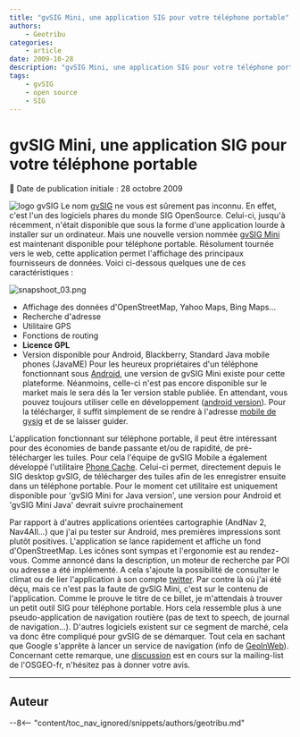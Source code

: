 ```yaml
---
title: "gvSIG Mini, une application SIG pour votre téléphone portable"
authors:
    - Geotribu
categories:
    - article
date: 2009-10-28
description: "gvSIG Mini, une application SIG pour votre téléphone portable"
tags:
    - gvSIG
    - open source
    - SIG
---
```


# gvSIG Mini, une application SIG pour votre téléphone portable

:calendar: Date de publication initiale : 28 octobre 2009

![logo gvSIG](https://cdn.geotribu.fr/img/logos-icones/logiciels_librairies/gvsig.png "logo gvSIG") Le nom [gvSIG](http://www.gvsig.gva.es/) ne vous est sûrement pas inconnu. En effet, c'est l'un des logiciels phares du monde SIG OpenSource. Celui-ci, jusqu'à récemment, n'était disponible que sous la forme d'une application lourde à installer sur un ordinateur. Mais une nouvelle version nommée [gvSIG Mini](https://confluence.prodevelop.es/display/GVMN/Home) est maintenant disponible pour téléphone portable. Résolument tournée vers le web, cette application permet l'affichage des principaux fournisseurs de données. Voici ci-dessous quelques une de ces caractéristiques :

![snapshoot_03.png](https://cdn.geotribu.fr/img/divers/gvsig_mini_galaxy.png)

* Affichage des données d'OpenStreetMap, Yahoo Maps, Bing Maps...
* Recherche d'adresse
* Utilitaire GPS
* Fonctions de routing
* **Licence GPL**
* Version disponible pour Android, Blackberry, Standard Java mobile phones (JavaME)
Pour les heureux propriétaires d'un téléphone fonctionnant sous [Android](http://www.android.com/), une version de gvSIG Mini existe pour cette plateforme. Néanmoins, celle-ci n'est pas encore disponible sur le market mais le sera dés la 1er version stable publiée. En attendant, vous pouvez toujours utiliser celle en développement ([android version](https://confluence.prodevelop.es/display/GVMN/Android+Download)). Pour la télécharger, il suffit simplement de se rendre à l'adresse [mobile de gvsig](http://m.gvsigmini.org) et de se laisser guider.

L'application fonctionnant sur téléphone portable, il peut être intéressant pour des économies de bande passante et/ou de rapidité, de pré-télécharger les tuiles. Pour cela l'équipe de gvSIG Mobile a également développé l'utilitaire [Phone Cache](https://confluence.prodevelop.es/display/GVMN/Phone+Cache). Celui-ci permet, directement depuis le SIG desktop gvSIG, de télécharger des tuiles afin de les enregistrer ensuite dans un téléphone portable. Pour le moment cet utilitaire est uniquement disponible pour 'gvSIG Mini for Java version', une version pour Android et 'gvSIG Mini Java' devrait suivre prochainement

Par rapport à d'autres applications orientées cartographie (AndNav 2, Nav4All...) que j'ai pu tester sur Android, mes premières impressions sont plutôt positives. L'application se lance rapidement et affiche un fond d'OpenStreetMap. Les icônes sont sympas et l'ergonomie est au rendez-vous. Comme annoncé dans la description, un moteur de recherche par POI ou adresse a été implémenté. A cela s'ajoute la possibilité de consulter le climat ou de lier l'application à son compte [twitter](http://twitter.com/). Par contre là où j'ai été déçu, mais ce n'est pas la faute de gvSIG Mini, c'est sur le contenu de l'application. Comme le prouve le titre de ce billet, je m'attendais à trouver un petit outil SIG pour téléphone portable. Hors cela ressemble plus à une pseudo-application de navigation routière (pas de text to speech, de journal de navigation...). D'autres logiciels existent sur ce segment de marché, cela va donc être compliqué pour gvSIG de se démarquer. Tout cela en sachant que Google s'apprête à lancer un service de navigation (info de [GeoInWeb](http://www.geoinweb.com/2009/10/28/google-maps-navigation/)). Concernant cette remarque, une [discussion](http://lists.osgeo.org/pipermail/francophone/2009-October/002205.html) est en cours sur la mailing-list de l'OSGEO-fr, n'hésitez pas à donner votre avis.

----

## Auteur

--8<-- "content/toc_nav_ignored/snippets/authors/geotribu.md"
